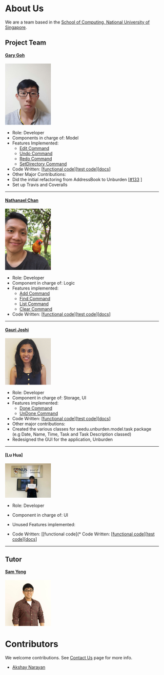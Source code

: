 

# About Us

We are a team based in the [School of Computing, National University of Singapore](http://www.comp.nus.edu.sg).

## Project Team

#### [Gary Goh](https://github.com/garygjy)
<img src="images/Gary_Goh.jpg" width="150"><br>

* Role: Developer <br>
* Components in charge of: Model <br>
* Features Implemented:
  * [Edit Command](https://github.com/CS2103AUG2016-T09-C4/main/blob/master/docs/UserGuide.md#4-edit-command)
  * [Undo Command](https://github.com/CS2103AUG2016-T09-C4/main/blob/master/docs/UserGuide.md#10-undo-command)
  * [Redo Command](https://github.com/CS2103AUG2016-T09-C4/main/blob/master/docs/UserGuide.md#11-redo-command)
  * [SetDirectory Command]()
* Code Written: [[functional code](https://github.com/CS2103AUG2016-T09-C4/main/blob/master/collated/main/A0139714B.md)][[test code](https://github.com/CS2103AUG2016-T09-C4/main/blob/master/collated/test/A0139714B.md)][[docs](https://github.com/CS2103AUG2016-T09-C4/main/blob/master/collated/docs/A0139714B.md)]
* Other Major Contributions:
 * Did the initial refactoring from AddressBook to Unburden [[#133](https://github.com/se-edu/addressbook-level4/pull/152) ]
 * Set up Travis and Coveralls

-----

#### [Nathanael Chan](https://github.com/nat1994)
<img src="images/Nathanael.jpeg" width="150"><br>

* Role: Developer <br>
* Component in charge of: Logic
* Features implemented: 
  * [Add Command](https://github.com/CS2103AUG2016-T09-C4/main/blob/master/docs/UserGuide.md#2-add-command-add)
  * [Find Command](https://github.com/CS2103AUG2016-T09-C4/main/blob/master/docs/UserGuide.md#8-find-command)
  * [List Command](https://github.com/CS2103AUG2016-T09-C4/main/blob/master/docs/UserGuide.md#7-list-command)
  * [Clear Command](https://github.com/CS2103AUG2016-T09-C4/main/blob/master/docs/UserGuide.md#9-clear-command)
* Code Written: [[functional code](https://github.com/CS2103AUG2016-T09-C4/main/blob/master/collated/main/A0139678J.md)][[test code](https://github.com/CS2103AUG2016-T09-C4/main/blob/master/collated/test/A0139678J.md)][[docs](https://github.com/CS2103AUG2016-T09-C4/main/blob/master/collated/docs/A0139678J.md)]
 
-----

#### [Gauri Joshi](https://github.com/gaurzzz)
<img src="images/Gauri_Joshi.PNG" width="150"><br>
 
* Role: Developer <br>
* Component in charge of: Storage, UI
* Features implemented: 
  * [Done Command](https://github.com/CS2103AUG2016-T09-C4/main/blob/master/docs/UserGuide.md#5-done-command)
  * [UnDone Command](https://github.com/CS2103AUG2016-T09-C4/main/blob/master/docs/UserGuide.md#6-undone-command)
* Code Written: [[functional code](https://github.com/CS2103AUG2016-T09-C4/main/blob/master/collated/main/A0143095H.md)][[test code](https://github.com/CS2103AUG2016-T09-C4/main/blob/master/collated/test/A0143095H.md)][[docs](https://github.com/CS2103AUG2016-T09-C4/main/blob/master/collated/docs/A0143095H.md)]
* Other major contributions: 
 * Created the various classes for seedu.unburden.model.task package (e.g Date, Name, Time, Task and Task Description classed)
 * Redesigned the GUI for the application, Unburden
-----

#### [Lu Hua]
<img src="images/LuHua.jpeg" width="150"><br>
 
* Role: Developer <br>
* Component in charge of: UI
* Unused Features implemented:

* Code Written: [[functional code](* Code Written: [[functional code](https://github.com/CS2103AUG2016-T09-C4/main/blob/master/collated/main/A0147986H.md)][[test code](https://github.com/CS2103AUG2016-T09-C4/main/blob/master/collated/test/A0147986H.md)][[docs](https://github.com/CS2103AUG2016-T09-C4/main/blob/master/collated/docs/A0147986H.md)]
 
-----


## Tutor

#### [Sam Yong](https://github.com/se-edu/addressbook-level4/pulls?q=is%3Apr+author%3Amauris)
<img src="images/Sam-Yong-Tutor.png" width="150"> <br>

# Contributors

We welcome contributions. See [Contact Us](ContactUs.md) page for more info.

* [Akshay Narayan](https://github.com/se-edu/addressbook-level4/pulls?q=is%3Apr+author%3Aokkhoy)


